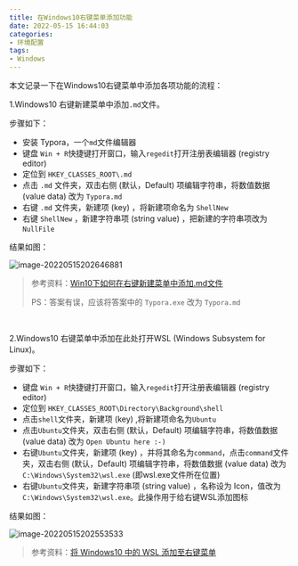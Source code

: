 ```yaml
---
title: 在Windows10右键菜单添加功能
date: 2022-05-15 16:44:03
categories:
- 环境配置
tags:
- Windows
---
```


本文记录一下在Windows10右键菜单中添加各项功能的流程：

<!--more-->

1.Windows10 右键新建菜单中添加`.md`文件。

步骤如下：

- 安装 Typora，一个`md`文件编辑器
- 键盘 `Win + R`快捷键打开窗口，输入`regedit`打开注册表编辑器 (registry editor)
- 定位到 `HKEY_CLASSES_ROOT\.md` 
- 点击 `.md` 文件夹，双击右侧 (默认，Default) 项编辑字符串，将数值数据 (value data) 改为 `Typora.md`
- 右键 `.md` 文件夹，新建项 (key) ，将新建项命名为 `ShellNew`
- 右键 `ShellNew` ，新建字符串项 (string value) ，把新建的字符串项改为 `NullFile`

结果如图：

![image-20220515202646881](https://hexo-1302648630.cos.ap-beijing.myqcloud.com/2022-05-15/image-20220515202646881.png)

> 参考资料：[Win10下如何在右键新建菜单中添加.md文件](https://www.zhihu.com/question/267616299)
>
> PS：答案有误，应该将答案中的 `Typora.exe` 改为 `Typora.md`

</br>

2.Windows10 右键菜单中添加在此处打开WSL (Windows Subsystem for Linux)。

步骤如下：

- 键盘 `Win + R`快捷键打开窗口，输入`regedit`打开注册表编辑器 (registry editor)
- 定位到 `HKEY_CLASSES_ROOT\Directory\Background\shell`
- 点击`shell`文件夹，新建项 (key) ,将新建项命名为`Ubuntu`
- 点击`Ubuntu`文件夹，双击右侧 (默认，Default) 项编辑字符串，将数值数据 (value data) 改为 `Open Ubuntu here :-)`
- 右键`Ubuntu`文件夹，新建项 (key) ，并将其命名为`command`，点击`command`文件夹，双击右侧 (默认，Default) 项编辑字符串，将数值数据 (value data) 改为 `C:\Windows\System32\wsl.exe` (即wsl.exe文件所在位置)
- 右键`Ubuntu`文件夹，新建字符串项 (string value) ，名称设为 Icon，值改为`C:\Windows\System32\wsl.exe`。此操作用于给右键WSL添加图标

结果如图：

![image-20220515202553533](https://hexo-1302648630.cos.ap-beijing.myqcloud.com/2022-05-15/image-20220515202553533.png)

> 参考资料：[将 Windows10 中的 WSL 添加至右键菜单](https://www.i4k.xyz/article/gulang03/79177500)

</br>
